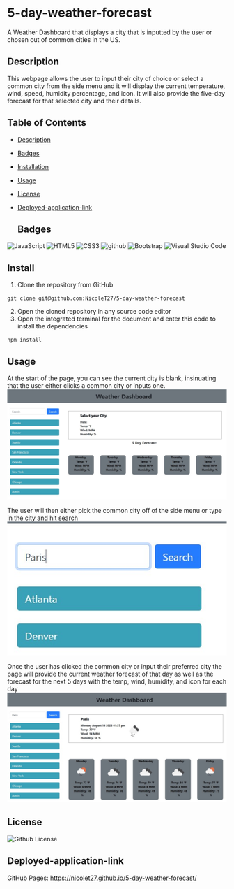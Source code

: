 # 5-day-weather-forecast

A Weather Dashboard that displays a city that is inputted by the user or chosen out of common cities in the US. 

## Description

This webpage allows the user to input their city of choice or select a common city from the side menu and it will display the current temperature, wind, speed, humidity percentage, and icon. It will also provide the five-day forecast for that selected city and their details.

## Table of Contents
- [Description](#description)
- [Badges](#badges)
- [Installation](#install)
- [Usage](#usage)
- [License](#license)
- [Deployed-application-link](#deployed-application-link)

  ## Badges
![JavaScript](https://img.shields.io/badge/JavaScript-yellow.svg)
![HTML5](https://img.shields.io/badge/html5-%23E34F26.svg?style=for-the-badge&logo=html5&logoColor=white)
![CSS3](https://img.shields.io/badge/css3-%231572B6.svg?style=for-the-badge&logo=css3&logoColor=white)
![github](https://img.shields.io/badge/github-Profile-lightgrey.svg)
![Bootstrap](https://img.shields.io/badge/bootstrap-%238511FA.svg?style=for-the-badge&logo=bootstrap&logoColor=white)
![Visual Studio Code](https://img.shields.io/badge/Visual%20Studio%20Code-0078d7.svg?style=for-the-badge&logo=visual-studio-code&logoColor=white)

## Install
1. Clone the repository from GitHub
```
git clone git@github.com:NicoleT27/5-day-weather-forecast
```
2. Open the cloned repository in any source code editor
3. Open the integrated terminal for the document and enter this code to install the dependencies
```
npm install 
```

## Usage

At the start of the page, you can see the current city is blank, insinuating that the user either clicks a common city or inputs one.
![Main page without city ](/Assets/images/Main-page-screenshot.jpg)

The user will then either pick the common city off of the side menu or type in the city and hit search
![Search input/Side Menu](/Assets/images/select-city-screenshot.jpg)

Once the user has clicked the common city or input their preferred city the page will provide the current weather forecast of that day as well as the forecast for the next 5 days with the temp, wind, humidity, and icon for each day
![Generating Forecast](/Assets/images/forecast-screenshot.jpg)

## License
![Github License](https://img.shields.io/badge/License-MIT-blue.svg)

## Deployed-application-link
GitHub Pages: https://nicolet27.github.io/5-day-weather-forecast/
